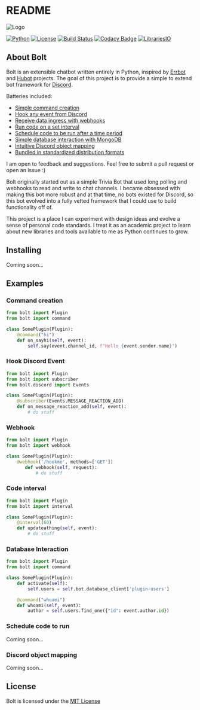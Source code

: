 # README

![Logo](https://user-images.githubusercontent.com/5940454/29853902-3b4a47dc-8d08-11e7-9158-31874826084c.png)

[![Python](https://img.shields.io/badge/Python-3.6-7289da.svg?style=flat-square)](https://www.python.org/downloads/release/python-360/) [![License](https://img.shields.io/badge/License-MIT-7289da.svg?style=flat-square)](https://opensource.org/licenses/MIT) [![Build Status](https://img.shields.io/travis/ns-phennessy/Bolt/master.svg?label=Build&style=flat-square)](https://travis-ci.org/ns-phennessy/Bolt) [![Codacy Badge](https://img.shields.io/codacy/grade/01884c4719a746ba8ae317ba10268a44/master.svg?label=Quality&style=flat-square)](https://www.codacy.com/app/ns-phennessy/Bolt?utm_source=github.com&amp;utm_medium=referral&amp;utm_content=ns-phennessy/Bolt&amp;utm_campaign=Badge_Grade) [![LibrariesIO](https://img.shields.io/librariesio/github/ns-phennessy/Bolt.svg?label=Dependencies&style=flat-square)](https://libraries.io/github/ns-phennessy/Bolt)

## About Bolt

Bolt is an extensible chatbot written entirely in Python, inspired by [Errbot](https://github.com/errbotio/errbot) and [Hubot](https://hubot.github.com/) projects. The goal of this project is to provide a simple to extend bot framework for [Discord](https://discordapp.com).

Batteries included:

* [Simple command creation](./#Command-creation)
* [Hook any event from Discord](./#Hook-Discord-Event)
* [Receive data ingress with webhooks](./#Webhook)
* [Run code on a set interval](./#Code-interval)
* [Schedule code to be run after a time period](./#Database-Interaction)
* [Simple database interaction with MongoDB](./#Schedule-code-to-run)
* [Intuitive Discord object mapping](./#Discord-object-mapping)
* [Bundled in standardized distribution formats](./#Installing)

I am open to feedback and suggestions. Feel free to submit a pull request or open an issue :\)

Bolt originally started out as a simple Trivia Bot that used long polling and webhooks to read and write to chat channels. I became obsessed with making this bot more robust and at that time, no bots existed for Discord, so this bot evolved into a fully vetted framework that I could use to build functionality off of.

This project is a place I can experiment with design ideas and evolve a sense of personal code standards. I treat it as an academic project to learn about new libraries and tools available to me as Python continues to grow.

## Installing

Coming soon...

## Examples

### Command creation

```python
from bolt import Plugin
from bolt import command

class SomePlugin(Plugin):
    @command("hi")
    def on_sayhi(self, event):
        self.say(event.channel_id, f"Hello {event.sender.name}")
```

### Hook Discord Event

```python
from bolt import Plugin
from bolt import subscriber
from bolt.discord import Events

class SomePlugin(Plugin):
    @subscriber(Events.MESSAGE_REACTION_ADD)
    def on_message_reaction_add(self, event):
        # do stuff
```

### Webhook

```python
from bolt import Plugin
from bolt import webhook

class SomePlugin(Plugin):
    @webhook('/hookme', methods=['GET'])
       def webhook(self, request):
           # do stuff
```

### Code interval

```python
from bolt import Plugin
from bolt import interval

class SomePlugin(Plugin):
    @interval(60)
    def updateathing(self, event):
        # do stuff
```

### Database Interaction

```python
from bolt import Plugin
from bolt import command

class SomePlugin(Plugin):
    def activate(self):
        self.users = self.bot.database_client['plugin-users']

    @command("whoami")
    def whoami(self, event):
        author = self.users.find_one({"id": event.author.id})
```

### Schedule code to run

Coming soon...

### Discord object mapping

Coming soon...

## License

Bolt is licensed under the [MIT License](https://github.com/ns-phennessy/Bolt/blob/master/LICENSE.txt)

